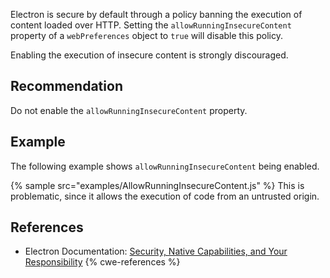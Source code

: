 Electron is secure by default through a policy banning the execution of content loaded over HTTP. Setting the `allowRunningInsecureContent` property of a `webPreferences` object to `true` will disable this policy.

Enabling the execution of insecure content is strongly discouraged.


## Recommendation
Do not enable the `allowRunningInsecureContent` property.


## Example
The following example shows `allowRunningInsecureContent` being enabled.

{% sample src="examples/AllowRunningInsecureContent.js" %}
This is problematic, since it allows the execution of code from an untrusted origin.


## References
* Electron Documentation: [Security, Native Capabilities, and Your Responsibility](https://electronjs.org/docs/tutorial/security#8-do-not-set-allowrunninginsecurecontent-to-true)
{% cwe-references %}
